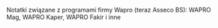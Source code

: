 <!--t Wapro t-->
<!--d Notatki związane z programami firmy Wapro (teraz Asseco BS): WAPRO Mag, WAPRO Kaper, WAPRO Fakir i inne d-->

Notatki związane z programami firmy Wapro (teraz Asseco BS): WAPRO Mag, WAPRO Kaper, WAPRO Fakir i inne